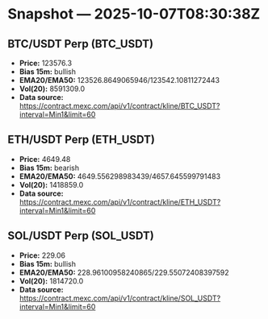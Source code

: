# Snapshot — 2025-10-07T08:30:38Z

## BTC/USDT Perp (BTC_USDT)
- **Price:** 123576.3
- **Bias 15m:** bullish
- **EMA20/EMA50:** 123526.8649065946/123542.10811272443
- **Vol(20):** 8591309.0
- **Data source:** https://contract.mexc.com/api/v1/contract/kline/BTC_USDT?interval=Min1&limit=60

## ETH/USDT Perp (ETH_USDT)
- **Price:** 4649.48
- **Bias 15m:** bearish
- **EMA20/EMA50:** 4649.556298983439/4657.645599791483
- **Vol(20):** 1418859.0
- **Data source:** https://contract.mexc.com/api/v1/contract/kline/ETH_USDT?interval=Min1&limit=60

## SOL/USDT Perp (SOL_USDT)
- **Price:** 229.06
- **Bias 15m:** bullish
- **EMA20/EMA50:** 228.96100958240865/229.55072408397592
- **Vol(20):** 1814720.0
- **Data source:** https://contract.mexc.com/api/v1/contract/kline/SOL_USDT?interval=Min1&limit=60
